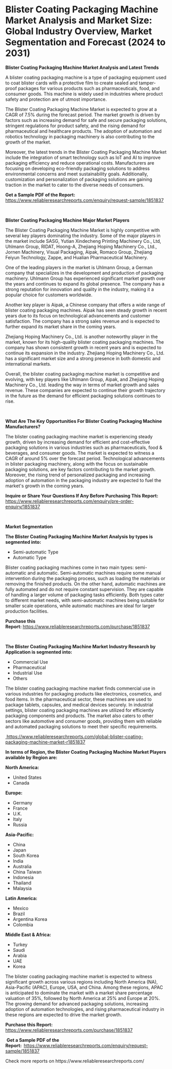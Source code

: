 <p><h1>Blister Coating Packaging Machine Market Analysis and Market Size: Global Industry Overview, Market Segmentation and Forecast (2024 to 2031)</h1></p><p><strong>Blister Coating Packaging Machine Market Analysis and Latest Trends</strong></p>
<p><p>A blister coating packaging machine is a type of packaging equipment used to coat blister cards with a protective film to create sealed and tamper-proof packages for various products such as pharmaceuticals, food, and consumer goods. This machine is widely used in industries where product safety and protection are of utmost importance.</p><p>The Blister Coating Packaging Machine Market is expected to grow at a CAGR of 7.5% during the forecast period. The market growth is driven by factors such as increasing demand for safe and secure packaging solutions, stringent regulations for product safety, and the rising demand for pharmaceutical and healthcare products. The adoption of automation and robotics technology in packaging machinery is also contributing to the growth of the market.</p><p>Moreover, the latest trends in the Blister Coating Packaging Machine Market include the integration of smart technology such as IoT and AI to improve packaging efficiency and reduce operational costs. Manufacturers are focusing on developing eco-friendly packaging solutions to address environmental concerns and meet sustainability goals. Additionally, customization and personalization of packaging solutions are gaining traction in the market to cater to the diverse needs of consumers.</p></p>
<p><strong>Get a Sample PDF of the Report:&nbsp;</strong> <a href="https://www.reliableresearchreports.com/enquiry/request-sample/1851837">https://www.reliableresearchreports.com/enquiry/request-sample/1851837</a></p>
<p>&nbsp;</p>
<p><strong>Blister Coating Packaging Machine Major Market Players</strong></p>
<p><p>The Blister Coating Packaging Machine Market is highly competitive with several key players dominating the industry. Some of the major players in the market include SASG, Yutian Xindecheng Printing Machinery Co., Ltd, Uhlmann Group, RIDAT, Hoong-A, Zhejiang Hoping Machinery Co., Ltd., Jornen Machinery, Visual Packaging, Aipak, Romaco Group, Zhejiang Feiyun Technology, Zappe, and Hualian Pharmaceutical Machinery.</p><p>One of the leading players in the market is Uhlmann Group, a German company that specializes in the development and production of packaging machinery. Uhlmann Group has experienced significant market growth over the years and continues to expand its global presence. The company has a strong reputation for innovation and quality in the industry, making it a popular choice for customers worldwide.</p><p>Another key player is Aipak, a Chinese company that offers a wide range of blister coating packaging machines. Aipak has seen steady growth in recent years due to its focus on technological advancements and customer satisfaction. The company has a strong sales revenue and is expected to further expand its market share in the coming years.</p><p>Zhejiang Hoping Machinery Co., Ltd. is another noteworthy player in the market, known for its high-quality blister coating packaging machines. The company has shown consistent growth in recent years and is expected to continue its expansion in the industry. Zhejiang Hoping Machinery Co., Ltd. has a significant market size and a strong presence in both domestic and international markets.</p><p>Overall, the blister coating packaging machine market is competitive and evolving, with key players like Uhlmann Group, Aipak, and Zhejiang Hoping Machinery Co., Ltd. leading the way in terms of market growth and sales revenue. These companies are expected to continue their growth trajectory in the future as the demand for efficient packaging solutions continues to rise.</p></p>
<p>&nbsp;</p>
<p><strong>What Are The Key Opportunities For Blister Coating Packaging Machine Manufacturers?</strong></p>
<p><p>The blister coating packaging machine market is experiencing steady growth, driven by increasing demand for efficient and cost-effective packaging solutions in various industries such as pharmaceuticals, food & beverages, and consumer goods. The market is expected to witness a CAGR of around 5% over the forecast period. Technological advancements in blister packaging machinery, along with the focus on sustainable packaging solutions, are key factors contributing to the market growth. Moreover, the rising trend of personalized packaging and increasing adoption of automation in the packaging industry are expected to fuel the market's growth in the coming years.</p></p>
<p><strong>Inquire or Share Your Questions If Any Before Purchasing This Report:</strong> <a href="https://www.reliableresearchreports.com/enquiry/pre-order-enquiry/1851837">https://www.reliableresearchreports.com/enquiry/pre-order-enquiry/1851837</a></p>
<p>&nbsp;</p>
<p><strong>Market Segmentation</strong></p>
<p><strong>The Blister Coating Packaging Machine Market Analysis by types is segmented into:</strong></p>
<p><ul><li>Semi-automatic Type</li><li>Automatic Type</li></ul></p>
<p><p>Blister coating packaging machines come in two main types: semi-automatic and automatic. Semi-automatic machines require some manual intervention during the packaging process, such as loading the materials or removing the finished products. On the other hand, automatic machines are fully automated and do not require constant supervision. They are capable of handling a larger volume of packaging tasks efficiently. Both types cater to different market needs, with semi-automatic machines being suitable for smaller scale operations, while automatic machines are ideal for larger production facilities.</p></p>
<p><strong>Purchase this Report:&nbsp;</strong><a href="https://www.reliableresearchreports.com/purchase/1851837">https://www.reliableresearchreports.com/purchase/1851837</a></p>
<p>&nbsp;</p>
<p><strong>The Blister Coating Packaging Machine Market Industry Research by Application is segmented into:</strong></p>
<p><ul><li>Commercial Use</li><li>Pharmaceutical</li><li>Industrial Use</li><li>Others</li></ul></p>
<p><p>The blister coating packaging machine market finds commercial use in various industries for packaging products like electronics, cosmetics, and food items. In the pharmaceutical sector, these machines are used to package tablets, capsules, and medical devices securely. In industrial settings, blister coating packaging machines are utilized for efficiently packaging components and products. The market also caters to other sectors like automotive and consumer goods, providing them with reliable and automated packaging solutions to meet their specific requirements.</p></p>
<p><a href="https://www.reliableresearchreports.com/global-blister-coating-packaging-machine-market-r1851837">&nbsp;https://www.reliableresearchreports.com/global-blister-coating-packaging-machine-market-r1851837</a></p>
<p><strong>In terms of Region, the Blister Coating Packaging Machine Market Players available by Region are:</strong></p>
<p>
    <p> <strong> North America: </strong>
        <ul>
            <li>United States</li>
            <li>Canada</li>
        </ul>
        </p> 
    <p> <strong> Europe: </strong>
        <ul>
            <li>Germany</li>
            <li>France</li>
            <li>U.K.</li>
            <li>Italy</li>
            <li>Russia</li>
        </ul>
        </p> 
    <p> <strong> Asia-Pacific: </strong>
        <ul>
            <li>China</li>
            <li>Japan</li>
            <li>South Korea</li>
            <li>India</li>
            <li>Australia</li>
            <li>China Taiwan</li>
            <li>Indonesia</li>
            <li>Thailand</li>
            <li>Malaysia</li>
        </ul>
        </p> 
    <p> <strong> Latin America: </strong>
        <ul>
            <li>Mexico</li>
            <li>Brazil</li>
            <li>Argentina Korea</li>
            <li>Colombia</li>
        </ul>
        </p> 
    <p> <strong> Middle East & Africa: </strong>
        <ul>
            <li>Turkey</li>
            <li>Saudi</li>
            <li>Arabia</li>
            <li>UAE</li>
            <li>Korea</li>
        </ul>
    </p>
    </p>
<p><p>The blister coating packaging machine market is expected to witness significant growth across various regions including North America (NA), Asia-Pacific (APAC), Europe, USA, and China. Among these regions, APAC is anticipated to dominate the market with a market share percentage valuation of 35%, followed by North America at 25% and Europe at 20%. The growing demand for advanced packaging solutions, increasing adoption of automation technologies, and rising pharmaceutical industry in these regions are expected to drive the market growth.</p></p>
<p><strong>Purchase this Report: </strong><a href="https://www.reliableresearchreports.com/purchase/1851837">https://www.reliableresearchreports.com/purchase/1851837</a></p>
<p>&nbsp;<strong>Get a Sample PDF of the Report:&nbsp;&nbsp;</strong><a href="https://www.reliableresearchreports.com/enquiry/request-sample/1851837">https://www.reliableresearchreports.com/enquiry/request-sample/1851837</a></p>
<p><strong></strong></p>
<p>Check more reports on https://www.reliableresearchreports.com/</p>